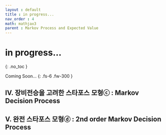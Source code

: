 ```yaml
---
layout : default
title : in progress...
nav_order : 4
math: mathjax3 
parent : Markov Process and Expected Value
---
```


# in progress...
{: .no_toc }

Coming Soon...
{: .fs-6 .fw-300 }


## Ⅳ. 장비전승을 고려한 스타포스 모형ⓒ : Markov Decision Process

## Ⅴ. 완전 스타포스 모형ⓓ : 2nd order Markov Decision Process

